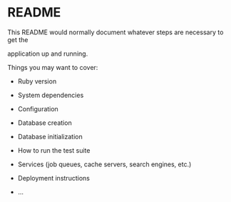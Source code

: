 # README

This README would normally document whatever steps are necessary to get the                     

application up and running.      

Things you may want to cover:                                                                      
                            
* Ruby version          

* System dependencies                                                  
                              
* Configuration         
  
* Database creation  
  
* Database initialization      

* How to run the test suite

* Services (job queues, cache servers, search engines, etc.)

* Deployment instructions
  
* ...
